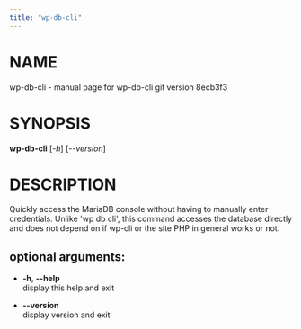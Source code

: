 ```yaml
---
title: "wp-db-cli"
---
```



# NAME

wp-db-cli - manual page for wp-db-cli git version 8ecb3f3

# SYNOPSIS

**wp-db-cli** \[*-h*\] \[*--version*\]

# DESCRIPTION

Quickly access the MariaDB console without having to manually enter
credentials. Unlike 'wp db cli', this command accesses the database
directly and does not depend on if wp-cli or the site PHP in general
works or not.

## optional arguments:

  - **-h**, **--help**  
    display this help and exit

  - **--version**  
    display version and exit
